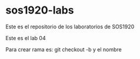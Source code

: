 # sos1920-labs
Este es el repositorio de los 
laboratorios de 
SOS1920 

Este es el lab 04

Para crear rama es: git checkout -b y el nombre

